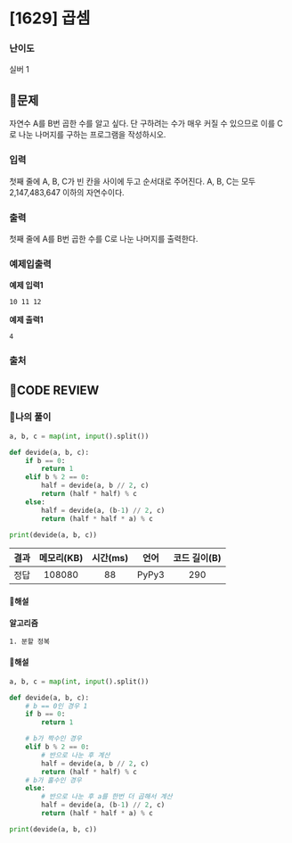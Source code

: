 # [1629] 곱셈

### **난이도**
실버 1
## **📝문제**
자연수 A를 B번 곱한 수를 알고 싶다. 단 구하려는 수가 매우 커질 수 있으므로 이를 C로 나눈 나머지를 구하는 프로그램을 작성하시오.
### **입력**
첫째 줄에 A, B, C가 빈 칸을 사이에 두고 순서대로 주어진다. A, B, C는 모두 2,147,483,647 이하의 자연수이다.
### **출력**
첫째 줄에 A를 B번 곱한 수를 C로 나눈 나머지를 출력한다.
### **예제입출력**

**예제 입력1**

```
10 11 12
```

**예제 출력1**

```
4
```

### **출처**

## **🧐CODE REVIEW**

### **🧾나의 풀이**

```python
a, b, c = map(int, input().split())

def devide(a, b, c):
    if b == 0:
        return 1
    elif b % 2 == 0:
        half = devide(a, b // 2, c)
        return (half * half) % c
    else:
        half = devide(a, (b-1) // 2, c)
        return (half * half * a) % c

print(devide(a, b, c))
```

결과	| 메모리(KB) |	시간(ms) |	언어 |	코드 길이(B)
:----:|:-----:|:-----:|:-----:|:--------:
정답|108080|88|PyPy3|290
#### **📝해설**

**알고리즘**
```
1. 분할 정복
```
#### **📝해설**

```python
a, b, c = map(int, input().split())

def devide(a, b, c):
    # b == 0인 경우 1
    if b == 0:
        return 1

    # b가 짝수인 경우
    elif b % 2 == 0:
        # 반으로 나눈 후 계산
        half = devide(a, b // 2, c)
        return (half * half) % c
    # b가 홀수인 경우
    else:
        # 반으로 나눈 후 a를 한번 더 곱해서 계산
        half = devide(a, (b-1) // 2, c)
        return (half * half * a) % c

print(devide(a, b, c))
```